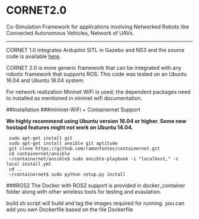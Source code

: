 # CORNET2.0
Co-Simulation Framework for applications involving Networked Robots like Connected Autonomous Vehicles, Network of UAVs. 

---
 
CORNET 1.0 integrates Ardupilot SITL in Gazebo and NS3 and the source code is available [here](https://github.com/srikrishna3118/CORNET.git).

CORNET 2.0 is more generic framework that can be integrated with any robotic framework that supports ROS. This code was tested on an Ubuntu 16.04 and Ubuntu 18.04 system.

For network realization Mininet WiFi is used; the dependent packages need to installed as mentioned in mininet wifi documentation. 

##Installation 
###mininet-WiFi + Containernet Support

**We highly recommend using Ubuntu version 16.04 or higher. Some new hostapd features might not work on Ubuntu 14.04.**

     sudo apt-get install git
     sudo apt-get install ansible git aptitude
     git clone https://github.com/ramonfontes/containernet.git
     cd containernet/ansible
     ~/containernet/ansible$ sudo ansible-playbook -i "localhost," -c local install.yml
     cd ..
     ~/containernet$ sudo python setup.py install



###ROS2
The Docker with ROS2 support is provided in docker_container folder along with other wireless tools for testing and evaulation.

build.sh script will build and tag the images required for running. you can add you own Dockerfile based on the file Dockerfile
